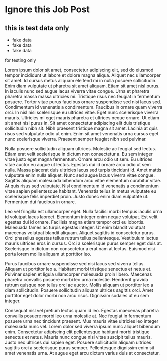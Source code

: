 # Ignore this Job Post

## this is test data only

* fake data
* fake data
* fake data

for testing only

Lorem ipsum dolor sit amet, consectetur adipiscing elit, sed do eiusmod tempor incididunt ut labore et dolore magna aliqua. Aliquet nec ullamcorper sit amet. Id cursus metus aliquam eleifend mi in nulla posuere sollicitudin. Enim diam vulputate ut pharetra sit amet aliquam. Etiam sit amet nisl purus. In iaculis nunc sed augue lacus viverra vitae congue. Urna et pharetra pharetra massa massa ultricies mi. Tristique risus nec feugiat in fermentum posuere. Tortor vitae purus faucibus ornare suspendisse sed nisi lacus sed. Condimentum id venenatis a condimentum. Faucibus in ornare quam viverra orci. In nisl nisi scelerisque eu ultrices vitae. Eget nunc scelerisque viverra mauris. Ultricies mi eget mauris pharetra et ultrices neque ornare. Ut etiam sit amet nisl purus in. Sit amet consectetur adipiscing elit duis tristique sollicitudin nibh sit. Nibh praesent tristique magna sit amet. Lacinia at quis risus sed vulputate odio ut enim. Enim sit amet venenatis urna cursus eget nunc scelerisque viverra. Praesent semper feugiat nibh sed pulvinar.

Nulla posuere sollicitudin aliquam ultrices. Molestie ac feugiat sed lectus. Etiam erat velit scelerisque in dictum non consectetur a. Eu sem integer vitae justo eget magna fermentum. Ornare arcu odio ut sem. Eu ultrices vitae auctor eu augue ut lectus. Egestas dui id ornare arcu odio ut sem nulla. Massa placerat duis ultricies lacus sed turpis tincidunt id. Amet mattis vulputate enim nulla aliquet. Nunc sed augue lacus viverra vitae congue. Sagittis aliquam malesuada bibendum arcu vitae elementum curabitur vitae. At quis risus sed vulputate. Nisl condimentum id venenatis a condimentum vitae sapien pellentesque habitant. Venenatis tellus in metus vulputate eu scelerisque felis imperdiet proin. Justo donec enim diam vulputate ut. Fermentum dui faucibus in ornare.

Leo vel fringilla est ullamcorper eget. Nulla facilisi morbi tempus iaculis urna id volutpat lacus laoreet. Elementum integer enim neque volutpat. Est velit egestas dui id ornare. Facilisis magna etiam tempor orci eu lobortis. Malesuada fames ac turpis egestas integer. Ut enim blandit volutpat maecenas volutpat blandit aliquam. Aliquet sagittis id consectetur purus. Orci phasellus egestas tellus rutrum tellus pellentesque. Vestibulum lectus mauris ultrices eros in cursus. Orci a scelerisque purus semper eget duis at. Scelerisque in dictum non consectetur a erat nam at lectus. Euismod nisi porta lorem mollis aliquam ut porttitor leo.

Purus faucibus ornare suspendisse sed nisi lacus sed viverra tellus. Aliquam ut porttitor leo a. Habitant morbi tristique senectus et netus et. Pulvinar sapien et ligula ullamcorper malesuada proin libero. Maecenas pharetra convallis posuere morbi leo urna molestie. Hendrerit gravida rutrum quisque non tellus orci ac auctor. Mollis aliquam ut porttitor leo a diam sollicitudin. Posuere sollicitudin aliquam ultrices sagittis orci. Amet porttitor eget dolor morbi non arcu risus. Dignissim sodales ut eu sem integer.

Consequat nisl vel pretium lectus quam id leo. Egestas maecenas pharetra convallis posuere morbi leo urna molestie at. Nec feugiat in fermentum posuere urna nec tincidunt praesent. Mus mauris vitae ultricies leo integer malesuada nunc vel. Lorem dolor sed viverra ipsum nunc aliquet bibendum enim. Consectetur adipiscing elit pellentesque habitant morbi tristique senectus et netus. Mauris nunc congue nisi vitae suscipit tellus mauris. Justo nec ultrices dui sapien eget. Posuere sollicitudin aliquam ultrices sagittis orci a scelerisque purus semper. Pellentesque dignissim enim sit amet venenatis urna. At augue eget arcu dictum varius duis at consectetur.